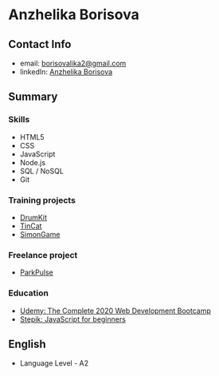 # Anzhelika Borisova

## Contact Info

- email: [borisovalika2@gmail.com](borisovalika2@gmail.com)
- linkedIn: [Anzhelika Borisova](https://www.linkedin.com/in/anzhelika-borisova-73699a186/)

## Summary

### Skills

- HTML5
- CSS
- JavaScript
- Node.js
- SQL / NoSQL
- Git

### Training projects

- [DrumKit](https://marsocode.github.io/DrumKit/)
- [TinCat](https://marsocode.github.io/TinCat/)
- [SimonGame](https://marsocode.github.io/Simon_Game/)

### Freelance project

- [ParkPulse](https://www.parkpulse.io/)

### Education

- [Udemy: The Complete 2020 Web Development Bootcamp](https://www.udemy.com/course/the-complete-web-development-bootcamp/)
- [Stepik: JavaScript for beginners](https://stepik.org/course/2223)

## English

- Language Level - A2
